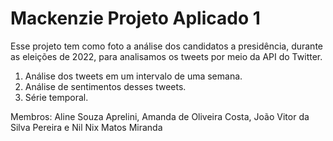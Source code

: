 # Mackenzie Projeto Aplicado 1
Esse projeto tem como foto a análise dos candidatos a presidência, durante as eleições de 2022, para analisamos os tweets por meio da API do Twitter.
1. Análise dos tweets em um intervalo de uma semana.
2. Análise de sentimentos desses tweets.
3. Série temporal.


Membros: Aline Souza Aprelini,  Amanda de Oliveira Costa, João Vitor da Silva Pereira e Nil Nix Matos Miranda


